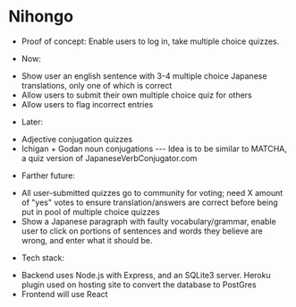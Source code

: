 # Nihongo

* Proof of concept: Enable users to log in, take multiple choice quizzes.

* Now:
 - Show user an english sentence with 3-4 multiple choice Japanese translations, only one of which is correct
 - Allow users to submit their own multiple choice quiz for others
 - Allow users to flag incorrect entries
 
* Later: 
- Adjective conjugation quizzes
- Ichigan + Godan noun conjugations
--- Idea is to be similar to MATCHA, a quiz version of JapaneseVerbConjugator.com

* Farther future:
- All user-submitted quizzes go to community for voting; need X amount of "yes" votes to ensure translation/answers are correct before being put in pool of multiple choice quizzes
- Show a Japanese paragraph with faulty vocabulary/grammar, enable user to click on portions of sentences and words they believe are wrong, and enter what it should be.

* Tech stack:
- Backend uses Node.js with Express, and an SQLite3 server.  Heroku plugin used on hosting site to convert the database to PostGres
- Frontend will use React
